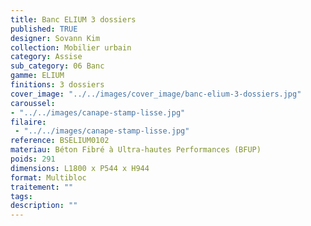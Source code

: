 ```yaml
---
title: Banc ELIUM 3 dossiers 
published: TRUE
designer: Sovann Kim
collection: Mobilier urbain
category: Assise
sub_category: 06 Banc
gamme: ELIUM
finitions: 3 dossiers
cover_image: "../../images/cover_image/banc-elium-3-dossiers.jpg"
caroussel: 
- "../../images/canape-stamp-lisse.jpg"
filaire: 
 - "../../images/canape-stamp-lisse.jpg"
reference: BSELIUM0102
materiau: Béton Fibré à Ultra-hautes Performances (BFUP)
poids: 291
dimensions: L1800 x P544 x H944
format: Multibloc
traitement: ""
tags: 
description: ""
---
```

